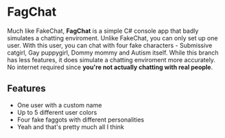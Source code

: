# FagChat 
Much like FakeChat, **FagChat** is a simple C# console app that badly simulates a chatting enviroment. Unlike FakeChat, you can only set up one user. With this user, you can chat with four fake characters - Submissive catgirl, Gay puppygirl, Dommy mommy and Autism itself. While this branch has less features, it does simulate a chatting enviroment more accurately. No internet required since **you're not actually chatting with real people**.
## Features
- One user with a custom name
- Up to 5 different user colors
- Four fake faggots with different personalities
- Yeah and that's pretty much all I think

